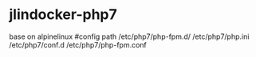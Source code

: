 # jlindocker-php7
base on alpinelinux
#config path
/etc/php7/php-fpm.d/
/etc/php7/php.ini
/etc/php7/conf.d
/etc/php7/php-fpm.conf
